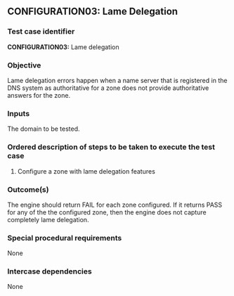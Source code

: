 ## CONFIGURATION03: Lame Delegation 

### Test case identifier

**CONFIGURATION03:** Lame delegation

### Objective 

Lame delegation errors happen when a name server that is registered in the DNS
system as authoritative for a zone does not provide authoritative answers for
the zone.


### Inputs

The domain to be tested.

### Ordered description of steps to be taken to execute the test case

1. Configure a zone with lame delegation features


### Outcome(s)

The engine should return FAIL for each zone configured. If it returns PASS for 
any of the the configured zone, then the engine does not capture completely lame
delegation.

### Special procedural requirements	

None

### Intercase dependencies

None
